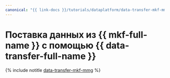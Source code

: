 ```yaml
---
canonical: "{{ link-docs }}/tutorials/dataplatform/data-transfer-mkf-mmg"
---
```


# Поставка данных из {{ mkf-full-name }} с помощью {{ data-transfer-full-name }}

{% include notitle [data-transfer-mkf-mmg](../../_tutorials/dataplatform/data-transfer-mkf-mmg.md) %}